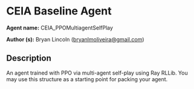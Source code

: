 # CEIA Baseline Agent

**Agent name:** CEIA_PPOMultiagentSelfPlay

**Author (s):** Bryan Lincoln (bryanlmoliveira@gmail.com)

## Description

An agent trained with PPO via multi-agent self-play using Ray RLLib. You may use this structure as a starting point for packing your agent.
